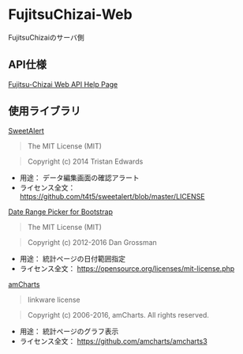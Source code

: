 # FujitsuChizai-Web
FujitsuChizaiのサーバ側


## API仕様
[Fujitsu-Chizai Web API Help Page](https://fujitsu-chizai.azurewebsites.net/help/)


## 使用ライブラリ
[SweetAlert](http://t4t5.github.io/sweetalert/)
>The MIT License (MIT)

>Copyright (c) 2014 Tristan Edwards

+ 用途： データ編集画面の確認アラート
+ ライセンス全文： https://github.com/t4t5/sweetalert/blob/master/LICENSE


[Date Range Picker for Bootstrap](https://github.com/dangrossman/bootstrap-daterangepicker)
>The MIT License (MIT)

>Copyright (c) 2012-2016 Dan Grossman

+ 用途： 統計ページの日付範囲指定
+ ライセンス全文： https://opensource.org/licenses/mit-license.php


[amCharts](https://www.amcharts.com/)
>linkware license

>Copyright (c) 2006-2016, amCharts. All rights reserved.

+ 用途： 統計ページのグラフ表示
+ ライセンス全文： https://github.com/amcharts/amcharts3
